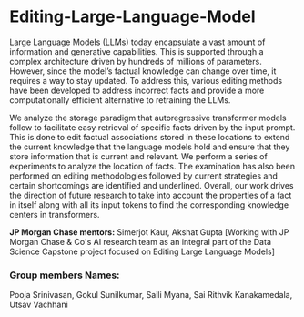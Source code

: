 # Editing-Large-Language-Model
Large Language Models (LLMs) today encapsulate a vast amount of information and generative capabilities. This is supported through a complex architecture driven by hundreds of millions of parameters. However, since the model’s factual knowledge can change over time, it requires a way to stay updated. To address this, various editing methods have been developed to address incorrect facts and provide a more computationally efficient alternative to retraining the LLMs.

We analyze the storage paradigm that autoregressive transformer models follow to facilitate easy retrieval of specific facts driven by the input prompt. This is done to edit factual associations stored in these locations to extend the current knowledge that the language models hold and ensure that they store information that is current and relevant. We perform a series of experiments to analyze the location of facts. The examination has also been performed on editing methodologies followed by current strategies and certain shortcomings are identified and underlined. Overall, our work drives the direction of future research to take into account the properties of a fact in itself along with all its input tokens to find the corresponding knowledge centers in transformers.

**JP Morgan Chase mentors:** Simerjot Kaur, Akshat Gupta
[Working with JP Morgan Chase & Co's AI research team as an integral part of the Data Science Capstone project focused on Editing Large Language Models]<br/>

### Group members Names: 
Pooja Srinivasan, Gokul Sunilkumar, Saili Myana, Sai Rithvik Kanakamedala, Utsav Vachhani

